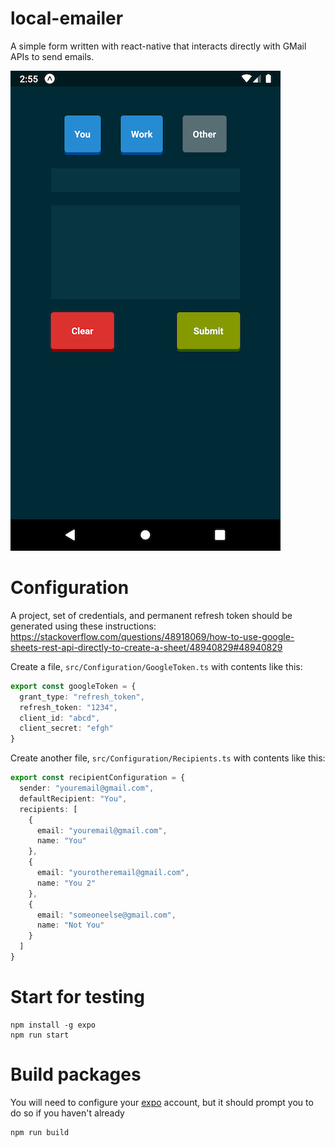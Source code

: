 # local-emailer
A simple form written with react-native that interacts directly with GMail APIs to send emails.

![image](https://raw.githubusercontent.com/champgm/local-emailer/React-Native/screenshot-smaller.png)

# Configuration
A project, set of credentials, and permanent refresh token should be generated using these instructions: https://stackoverflow.com/questions/48918069/how-to-use-google-sheets-rest-api-directly-to-create-a-sheet/48940829#48940829

Create a file, `src/Configuration/GoogleToken.ts` with contents like this:
```typescript
export const googleToken = {
  grant_type: "refresh_token",
  refresh_token: "1234",
  client_id: "abcd",
  client_secret: "efgh"
}
```

Create another file, `src/Configuration/Recipients.ts` with contents like this:
```typescript
export const recipientConfiguration = {
  sender: "youremail@gmail.com",
  defaultRecipient: "You",
  recipients: [
    {
      email: "youremail@gmail.com",
      name: "You"
    },
    {
      email: "yourotheremail@gmail.com",
      name: "You 2"
    },
    {
      email: "someoneelse@gmail.com",
      name: "Not You"
    }
  ]
}
```

# Start for testing
```
npm install -g expo
npm run start
```

# Build packages
You will need to configure your [expo](https://expo.io) account, but it should prompt you to do so if you haven't already
```
npm run build
```